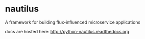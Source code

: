 # nautilus
A framework for building flux-influenced microservice applications 

docs are hosted here: http://python-nautilus.readthedocs.org
